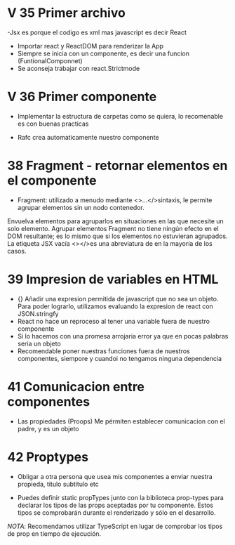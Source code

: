 # V 35 Primer archivo 

-Jsx es porque el codigo es xml mas javascript es decir React
- Importar react y ReactDOM para renderizar la App
- Siempre se inicia con un componente, es decir una funcion
(FuntionalComponnet)
- Se aconseja trabajar con react.Strictmode

# V 36 Primer componente 

- Implementar la estructura de carpetas como se quiera, lo recomenable es con buenas practicas

- Rafc crea automaticamente nuestro componente

# 38 Fragment - retornar elementos en el componente 

- Fragment: utilizado a menudo mediante <>...</>sintaxis, le permite agrupar elementos sin un nodo contenedor.

Envuelva elementos para <Fragment>agruparlos en situaciones en las que necesite un solo elemento. Agrupar elementos Fragment no tiene ningún efecto en el DOM resultante; es lo mismo que si los elementos no estuvieran agrupados. La etiqueta JSX vacía <></>es una abreviatura de <Fragment></Fragment>en la mayoría de los casos.

# 39 Impresion de variables en HTML

- {} Añadir una expresion permitida de javascript que no sea un objeto. Para poder lograrlo, utilizamos evaluando la expresion de react con JSON.stringfy
- React no hace un reproceso al tener una variable fuera de nuestro componente 
- Si lo hacemos con una promesa arrojaria error ya que en pocas palabras seria un objeto
- Recomendable poner nuestras funciones fuera de nuestros componentes, siempore y cuandoi no tengamos ninguna dependencia

# 41 Comunicacion entre componentes

- Las propiedades (Proops) Me pérmiten establecer comunicacion con el padre, y es un objeto 

# 42 Proptypes

- Obligar a otra persona que usea mis componentes a enviar nuestra propieda, titulo subtitulo etc

- Puedes definir static propTypes junto con la biblioteca prop-types para declarar los tipos de las props aceptadas por tu componente. Estos tipos se comprobarán durante el renderizado y sólo en el desarrollo.

*NOTA*: Recomendamos utilizar TypeScript en lugar de comprobar los tipos de prop en tiempo de ejecución.